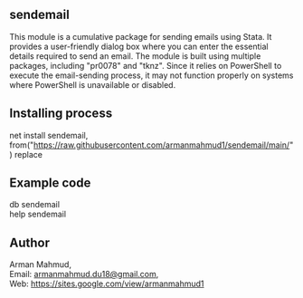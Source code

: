 ## sendemail
This module is a cumulative package for sending emails using Stata. It provides a user-friendly dialog box where you can enter the essential details required to send an email. The module is built using multiple packages, including "pr0078" and "tknz". Since it relies on PowerShell to execute the email-sending process, it may not function properly on systems where PowerShell is unavailable or disabled.

## Installing process
net install sendemail, from("https://raw.githubusercontent.com/armanmahmud1/sendemail/main/") replace

## Example code
db sendemail <br>
help sendemail

## Author
Arman Mahmud, <br>
Email: armanmahmud.du18@gmail.com, <br>
Web: https://sites.google.com/view/armanmahmud1

